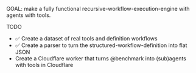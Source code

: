GOAL: make a fully functional recursive-workflow-execution-engine with agents with tools.

TODO

- ✅ Create a dataset of real tools and definition workflows
- ✅ Create a parser to turn the structured-workflow-definition into flat JSON
- Create a Cloudflare worker that turns @benchmark into (sub)agents with tools in Cloudflare
